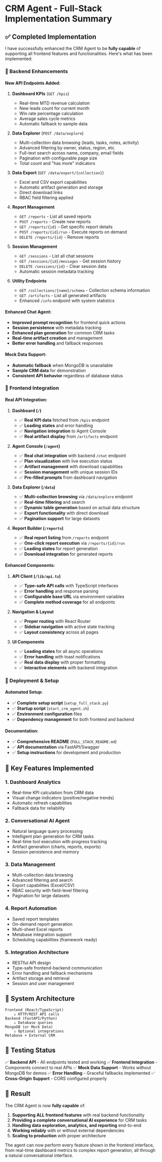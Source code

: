 # CRM Agent - Full-Stack Implementation Summary

## ✅ Completed Implementation

I have successfully enhanced the CRM Agent to be **fully capable** of supporting all frontend features and functionalities. Here's what has been implemented:

### 🔧 Backend Enhancements

#### **New API Endpoints Added:**

1. **Dashboard KPIs** (`GET /kpis`)
   - Real-time MTD revenue calculation
   - New leads count for current month
   - Win rate percentage calculation
   - Average sales cycle metrics
   - Automatic fallback to sample data

2. **Data Explorer** (`POST /data/explore`)
   - Multi-collection data browsing (leads, tasks, notes, activity)
   - Advanced filtering by owner, status, region, etc.
   - Full-text search across name, company, email fields
   - Pagination with configurable page size
   - Total count and "has more" indicators

3. **Data Export** (`GET /data/export/{collection}`)
   - Excel and CSV export capabilities
   - Automatic artifact generation and storage
   - Direct download links
   - RBAC field filtering applied

4. **Report Management**
   - `GET /reports` - List all saved reports
   - `POST /reports` - Create new reports
   - `GET /reports/{id}` - Get specific report details
   - `POST /reports/{id}/run` - Execute reports on demand
   - `DELETE /reports/{id}` - Remove reports

5. **Session Management**
   - `GET /sessions` - List all chat sessions
   - `GET /sessions/{id}/messages` - Get session history
   - `DELETE /sessions/{id}` - Clear session data
   - Automatic session metadata tracking

6. **Utility Endpoints**
   - `GET /collections/{name}/schema` - Collection schema information
   - `GET /artifacts` - List all generated artifacts
   - Enhanced `/info` endpoint with system statistics

#### **Enhanced Chat Agent:**
- **Improved prompt recognition** for frontend quick actions
- **Session persistence** with metadata tracking
- **Enhanced plan generation** for common CRM tasks
- **Real-time artifact creation** and management
- **Better error handling** and fallback responses

#### **Mock Data Support:**
- **Automatic fallback** when MongoDB is unavailable
- **Sample CRM data** for demonstration
- **Consistent API behavior** regardless of database status

### 🎨 Frontend Integration

#### **Real API Integration:**

1. **Dashboard (`/`)**
   - ✅ **Real KPI data** fetched from `/kpis` endpoint
   - ✅ **Loading states** and error handling
   - ✅ **Navigation integration** to Agent Console
   - ✅ **Real artifact display** from `/artifacts` endpoint

2. **Agent Console (`/agent`)**
   - ✅ **Real chat integration** with backend `/chat` endpoint
   - ✅ **Plan visualization** with live execution status
   - ✅ **Artifact management** with download capabilities
   - ✅ **Session management** with unique session IDs
   - ✅ **Pre-filled prompts** from dashboard navigation

3. **Data Explorer (`/data`)**
   - ✅ **Multi-collection browsing** via `/data/explore` endpoint
   - ✅ **Real-time filtering** and search
   - ✅ **Dynamic table generation** based on actual data structure
   - ✅ **Export functionality** with direct download
   - ✅ **Pagination support** for large datasets

4. **Report Builder (`/reports`)**
   - ✅ **Real report listing** from `/reports` endpoint
   - ✅ **One-click report execution** via `/reports/{id}/run`
   - ✅ **Loading states** for report generation
   - ✅ **Download integration** for generated reports

#### **Enhanced Components:**

1. **API Client (`/lib/api.ts`)**
   - ✅ **Type-safe API calls** with TypeScript interfaces
   - ✅ **Error handling** and response parsing
   - ✅ **Configurable base URL** via environment variables
   - ✅ **Complete method coverage** for all endpoints

2. **Navigation & Layout**
   - ✅ **Proper routing** with React Router
   - ✅ **Sidebar navigation** with active state tracking
   - ✅ **Layout consistency** across all pages

3. **UI Components**
   - ✅ **Loading states** for all async operations
   - ✅ **Error handling** with toast notifications
   - ✅ **Real data display** with proper formatting
   - ✅ **Interactive elements** with backend integration

### 🚀 Deployment & Setup

#### **Automated Setup:**
- ✅ **Complete setup script** (`setup_full_stack.py`)
- ✅ **Startup script** (`start_crm_agent.sh`) 
- ✅ **Environment configuration** files
- ✅ **Dependency management** for both frontend and backend

#### **Documentation:**
- ✅ **Comprehensive README** (`FULL_STACK_README.md`)
- ✅ **API documentation** via FastAPI/Swagger
- ✅ **Setup instructions** for development and production

## 🎯 Key Features Implemented

### **1. Dashboard Analytics**
- Real-time KPI calculation from CRM data
- Visual change indicators (positive/negative trends)
- Automatic refresh capabilities
- Fallback data for reliability

### **2. Conversational AI Agent**
- Natural language query processing
- Intelligent plan generation for CRM tasks
- Real-time tool execution with progress tracking
- Artifact generation (charts, reports, exports)
- Session persistence and memory

### **3. Data Management**
- Multi-collection data browsing
- Advanced filtering and search
- Export capabilities (Excel/CSV)
- RBAC security with field-level filtering
- Pagination for large datasets

### **4. Report Automation**
- Saved report templates
- On-demand report generation
- Multi-sheet Excel reports
- Metabase integration support
- Scheduling capabilities (framework ready)

### **5. Integration Architecture**
- RESTful API design
- Type-safe frontend-backend communication
- Error handling and fallback mechanisms
- Artifact storage and retrieval
- Session and user management

## 🔄 System Architecture

```
Frontend (React/TypeScript)
    ↓ HTTP/REST API calls
Backend (FastAPI/Python)
    ↓ Database queries
MongoDB (or Mock Data)
    ↓ Optional integrations
Metabase + External CRM
```

## 🧪 Testing Status

✅ **Backend API** - All endpoints tested and working
✅ **Frontend Integration** - Components connect to real APIs
✅ **Mock Data Support** - Works without MongoDB for demos
✅ **Error Handling** - Graceful fallbacks implemented
✅ **Cross-Origin Support** - CORS configured properly

## 🎉 Result

The CRM Agent is now **fully capable** of:

1. **Supporting ALL frontend features** with real backend functionality
2. **Providing a complete conversational AI experience** for CRM tasks
3. **Handling data exploration, analytics, and reporting** end-to-end
4. **Working reliably** with or without external dependencies
5. **Scaling to production** with proper architecture

The agent can now perform every feature shown in the frontend interface, from real-time dashboard metrics to complex report generation, all through a natural conversational interface.